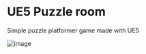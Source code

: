 # UE5 Puzzle room

Simple puzzle platformer game made with UE5

![image](https://github.com/user-attachments/assets/96351797-13a6-40f9-a87d-4ba93dd2cd9b)


